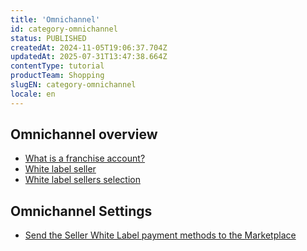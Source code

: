 ```yaml
---
title: 'Omnichannel'
id: category-omnichannel
status: PUBLISHED
createdAt: 2024-11-05T19:06:37.704Z
updatedAt: 2025-07-31T13:47:38.664Z
contentType: tutorial
productTeam: Shopping
slugEN: category-omnichannel
locale: en
---
```


## Omnichannel overview

- [What is a franchise account?](https://help.vtex.com/en/docs/tutorials/what-is-a-franchise-account)
- [White label seller](https://help.vtex.com/en/docs/tutorials/white-label-seller)
- [White label sellers selection](https://help.vtex.com/en/docs/tutorials/white-label-sellers-selection)

## Omnichannel Settings

- [Send the Seller White Label payment methods to the Marketplace](https://help.vtex.com/en/docs/tutorials/send-the-seller-white-label-payment-methods-to-the-marketplace)


